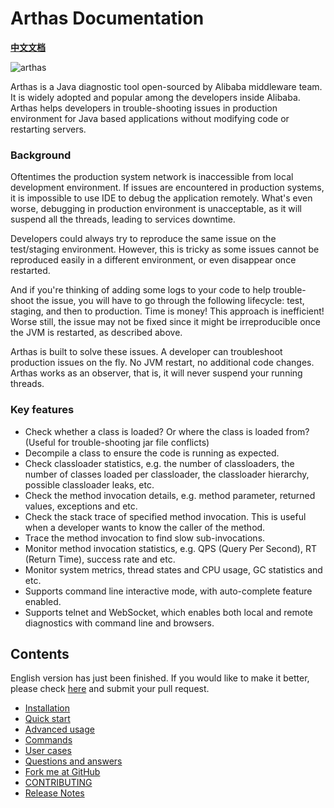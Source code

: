 Arthas Documentation
===

**[中文文档](https://alibaba.github.io/arthas/)**

![arthas](arthas.png)

Arthas is a Java diagnostic tool open-sourced by Alibaba middleware team. It is widely adopted and popular among the developers inside Alibaba. Arthas helps developers in trouble-shooting issues in production environment for Java based applications without modifying code or restarting servers.

### Background

Oftentimes the production system network is inaccessible from local development environment. If issues are encountered in production systems, it is impossible to use IDE to debug the application remotely. What's even worse, debugging in production environment is unacceptable, as it will suspend all the threads, leading to services downtime.

Developers could always try to reproduce the same issue on the test/staging environment. However, this is tricky as some issues cannot be reproduced easily in a different environment, or even disappear once restarted. 

And if you're thinking of adding some logs to your code to help trouble-shoot the issue, you will have to go through the following lifecycle: test, staging, and then to production. Time is money! This approach is inefficient! Worse still, the issue may not be fixed since it might be irreproducible once the JVM is restarted, as described above.

Arthas is built to solve these issues. A developer can troubleshoot production issues on the fly. No JVM restart, no additional code changes. Arthas works as an observer, that is, it will never suspend your running threads.

### Key features

* Check whether a class is loaded? Or where the class is loaded from? (Useful for trouble-shooting jar file conflicts)
* Decompile a class to ensure the code is running as expected.
* Check classloader statistics, e.g. the number of classloaders, the number of classes loaded per classloader, the classloader hierarchy, possible classloader leaks, etc.
* Check the method invocation details, e.g. method parameter, returned values, exceptions and etc.
* Check the stack trace of specified method invocation. This is useful when a developer wants to know the caller of the method.
* Trace the method invocation to find slow sub-invocations.
* Monitor method invocation statistics, e.g. QPS (Query Per Second), RT (Return Time), success rate and etc.
* Monitor system metrics, thread states and CPU usage, GC statistics and etc.
* Supports command line interactive mode, with auto-complete feature enabled.
* Supports telnet and WebSocket, which enables both local and remote diagnostics with command line and browsers.

Contents
--------

English version has just been finished. If you would like to make it better, please check [here](https://github.com/alibaba/arthas/issues/51) and submit your pull request.

* [Installation](install-detail.md)
* [Quick start](quick-start.md)
* [Advanced usage](advanced-use.md)
* [Commands](commands.md)
* [User cases](https://github.com/alibaba/arthas/issues?q=label%3Auser-case)
* [Questions and answers](https://github.com/alibaba/arthas/issues?q=label%3Aquestion-answered)
* [Fork me at GitHub](https://github.com/alibaba/arthas)
* [CONTRIBUTING](https://github.com/alibaba/arthas/blob/master/CONTRIBUTING.md)
* [Release Notes](release-notes.md)
